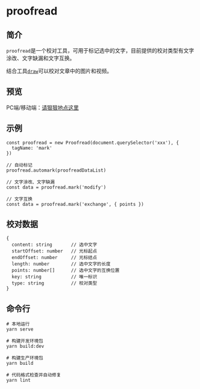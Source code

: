 # proofread

## 简介
`proofread`是一个校对工具，可用于标记选中的文字，目前提供的校对类型有文字涂改、文字缺漏和文字互换。

结合工具[`draw`](https://github.com/luobin01/draw)可以校对文章中的图片和视频。

## 预览

PC端/移动端：[请狠狠地点这里](https://luobin01.github.io/proofread/examples/umd/)

## 示例

````
const proofread = new Proofread(document.querySelector('xxx'), {
  tagName: 'mark'
})

// 自动标记
proofread.automark(proofreadDataList)

// 文字涂改、文字缺漏
const data = proofread.mark('modify')

// 文字互换
const data = proofread.mark('exchange', { points })
````

## 校对数据

````
{
  content: string       // 选中文字
  startOffset: number   // 光标起点
  endOffset: number     // 光标结点
  length: number        // 选中文字的长度
  points: number[]      // 选中文字的互换位置
  key: string           // 唯一标识
  type: string          // 校对类型
}
````

## 命令行

````
# 本地运行
yarn serve

# 构建开发环境包
yarn build:dev

# 构建生产环境包
yarn build

# 代码格式检查并自动修复
yarn lint
````
